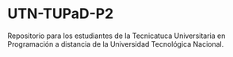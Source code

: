 # UTN-TUPaD-P2
Repositorio para los estudiantes de la Tecnicatuca Universitaria en Programación a distancia de la Universidad Tecnológica Nacional.
